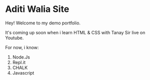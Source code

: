 # Aditi Walia Site

Hey! Welcome to my demo portfolio.

It's coming up soon when i learn HTML & CSS with Tanay Sir live on Youtube.

For now, i know:
1. Node.Js
2. Repl.it
3. CHALK
4. Javascript
